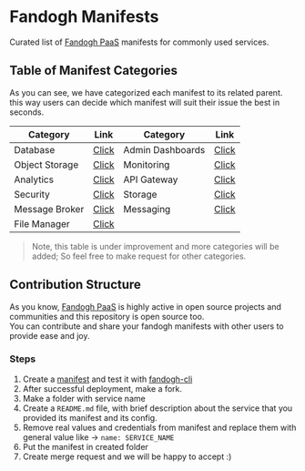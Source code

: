 # Fandogh Manifests
Curated list of [Fandogh PaaS](https://fandogh.cloud) manifests for commonly used services.

## Table of Manifest Categories
As you can see, we have categorized each manifest to its related parent.\
this way users can decide which manifest will suit their issue the best in seconds.

| Category| Link | Category| Link |
|--- |--- |--- |--- |
| Database| [Click](https://github.com/fandoghpaas/fandogh-manifests/tree/master/Database) | Admin Dashboards| [Click](https://github.com/fandoghpaas/fandogh-manifests/tree/master/Admin%20Dashboards) |
| Object Storage| [Click](https://github.com/fandoghpaas/fandogh-manifests/tree/master/Object%20Storage) | Monitoring| [Click](https://github.com/fandoghpaas/fandogh-manifests/tree/master/Monitoring) |
| Analytics| [Click](https://github.com/fandoghpaas/fandogh-manifests/tree/master/Analytics) | API Gateway| [Click](https://github.com/fandoghpaas/fandogh-manifests/tree/master/API%20Gateway) |
| Security| [Click](https://github.com/fandoghpaas/fandogh-manifests/tree/master/Security) | Storage| [Click](https://github.com/fandoghpaas/fandogh-manifests/tree/master/Storage) |
| Message Broker| [Click](https://github.com/fandoghpaas/fandogh-manifests/tree/master/Message%20Broker) | Messaging| [Click](https://github.com/fandoghpaas/fandogh-manifests/tree/master/Messaging) |
| File Manager| [Click](https://github.com/fandoghpaas/fandogh-manifests/tree/master/File%20Manager) |||

> Note, this table is under improvement and more categories will be added; So feel free to make request for other categories.


## Contribution Structure
As you know, [Fandogh PaaS](https://fandogh.cloud) is highly active in open source projects and communities and this repository is open source too.\
You can contribute and share your fandogh manifests with other users to provide ease and joy.

### Steps
1) Create a [manifest](https://docs.fandogh.cloud/docs/service-manifest.html) and test it with [fandogh-cli](https://docs.fandogh.cloud/docs/getting-started.html)
2) After successful deployment, make a fork.
3) Make a folder with service name
4) Create a `README.md` file, with brief description about the service that you provided its manifest and its config.
5) Remove real values and credentials from manifest and replace them with general value like -> `name: SERVICE_NAME`
6) Put the manifest in created folder
7) Create merge request and we will be happy to accept :) 

